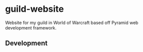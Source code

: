 # guild-website

Website for my guild in World of Warcraft based off Pyramid web development framework.

## Development



